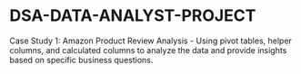 # DSA-DATA-ANALYST-PROJECT
 Case Study 1: Amazon Product Review Analysis - Using pivot tables, helper columns, and calculated columns to analyze the data and provide insights based on specific business questions.
